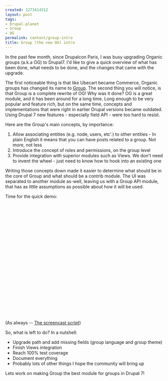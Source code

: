 ```yaml
--- 
created: 1273414312
layout: post
tags: 
- Drupal-planet
- Group
- OG
permalink: content/group-intro
title: Group (the new OG) intro
---
```

 In the past few month, since Drupalcon Paris, I was busy upgrading Organic groups (a.k.a OG) to Drupal7. I'd like to give a quick overview of what has been done, what needs to be done, and the changes that came with the upgrade.

The first noticeable thing is that like Ubecart became Commerce, Organic groups has changed its name to <a href="http://drupal.org/project/group">Group</a>. The second thing you will notice, is that Group is a complete rewrite of OG! Why was it done? OG is a great module, and it has been around for a long time. Long enough to be very popular and feature rich, but on the same time, concepts and implementations that were right in earlier Drupal versions became outdated. Using Drupal 7 new features - especially field API - were too hard to resist.

Here are the Group's main concepts, by importance:
<ol>
<li>Allow associating entities (e.g. node, users, etc'.) to other entities - In plain English it means that you can have posts related to a group. Not more, not less</li>
<li>Introduce the concept of roles and permissions, on the group level</li>
<li>Provide integration with superior modules such as Views. We don't need to invent the wheel - just need to know how to hook into an existing one</li>
</ol>

Writing those concepts down made it easier to determine what should be in the core of Group and what should be a contrib module. The UI was separated to another module as-well, leaving us with a Group API module, that has as little assumptions as possible about how it will be used.

Time for the quick demo:
<object width="640" height="385"><param name="movie" value="http://www.youtube.com/v/vDtFJyfGEaE&hl=en_US&fs=1&rel=0"></param><param name="allowFullScreen" value="true"></param><param name="allowscriptaccess" value="always"></param><embed src="http://www.youtube.com/v/vDtFJyfGEaE&hl=en_US&fs=1&rel=0" type="application/x-shockwave-flash" allowscriptaccess="always" allowfullscreen="true" width="640" height="385"></embed></object>
(As always -- <a href="http://docs.google.com/Doc?docid=0Ad43t2AqZZxCZGNwM3QzbXNfMjAwYzhrc3QyZDY&hl=en">The screencast script</a>)

So, what is left to do? In a nutshell:
<ul>
<li>Upgrade path and add missing fields (group language and group theme)</li>
<li>Finish Views integration</li>
<li>Reach 100% test coverage</li>
<li>Document everything</li>
<li>Probably lots of other things I hope the community will bring up</li>
</ul>

Lets work on making Group the best module for groups in Drupal 7!
